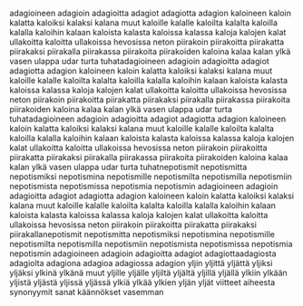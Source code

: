 adagioineen adagioin adagioitta adagiot adagiotta adagion kaloineen kaloin kalatta kaloiksi kalaksi kalana muut kaloille kalalle kaloilta kalalta kaloilla kalalla kaloihin kalaan kaloista kalasta kaloissa kalassa kaloja kalojen kalat ullakoitta kaloitta ullakoissa hevosissa neton piirakoin piirakoitta piirakatta piirakaksi piirakalla piirakassa piirakoita piirakoiden kaloina kalaa kalan ylkä vasen ulappa udar turta tuhatadagioineen adagioin adagioitta adagiot adagiotta adagion kaloineen kaloin kalatta kaloiksi kalaksi kalana muut kaloille kalalle kaloilta kalalta kaloilla kalalla kaloihin kalaan kaloista kalasta kaloissa kalassa kaloja kalojen kalat ullakoitta kaloitta ullakoissa hevosissa neton piirakoin piirakoitta piirakatta piirakaksi piirakalla piirakassa piirakoita piirakoiden kaloina kalaa kalan ylkä vasen ulappa udar turta tuhatadagioineen adagioin adagioitta adagiot adagiotta adagion kaloineen kaloin kalatta kaloiksi kalaksi kalana muut kaloille kalalle kaloilta kalalta kaloilla kalalla kaloihin kalaan kaloista kalasta kaloissa kalassa kaloja kalojen kalat ullakoitta kaloitta ullakoissa hevosissa neton piirakoin piirakoitta piirakatta piirakaksi piirakalla piirakassa piirakoita piirakoiden kaloina kalaa kalan ylkä vasen ulappa udar turta tuhatnepotismit nepotismitta nepotismiksi nepotismina nepotismille nepotismilta nepotismilla nepotismiin nepotismista nepotismissa nepotismia nepotismin adagioineen adagioin adagioitta adagiot adagiotta adagion kaloineen kaloin kalatta kaloiksi kalaksi kalana muut kaloille kalalle kaloilta kalalta kaloilla kalalla kaloihin kalaan kaloista kalasta kaloissa kalassa kaloja kalojen kalat ullakoitta kaloitta ullakoissa hevosissa neton piirakoin piirakoitta piirakatta piirakaksi piirakallanepotismit nepotismitta nepotismiksi nepotismina nepotismille nepotismilta nepotismilla nepotismiin nepotismista nepotismissa nepotismia nepotismin adagioineen adagioin adagioitta adagiot adagiottaadagiosta adagiolta adagiona adagioa adagiossa adagion yljin yljittä yljättä yljiksi yljäksi ylkinä ylkänä muut yljille yljälle yljiltä yljältä yljillä yljällä ylkiin ylkään yljistä yljästä yljissä yljässä ylkiä ylkää ylkien yljän yljät viitteet aiheesta synonyymit sanat käännökset vasemman
